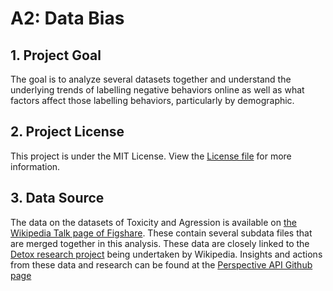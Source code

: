 # A2: Data Bias 

## 1. Project Goal 
The goal is to analyze several datasets together and understand the underlying trends of labelling negative behaviors online as well as what factors
affect those labelling behaviors, particularly by demographic.

## 2. Project License 
This project is under the MIT License. View the [License file](/LICENSE.md) for more information.

## 3. Data Source 
The data on the datasets of Toxicity and Agression is available on [the Wikipedia Talk page of Figshare](https://figshare.com/projects/Wikipedia_Talk/16731). These contain several subdata files that are merged together in this analysis. These data are closely linked to the [Detox research project](https://meta.wikimedia.org/wiki/Research:Detox) being undertaken by Wikipedia. Insights and actions from these data and research can be found at the [Perspective API Github page](https://github.com/conversationai/perspectiveapi)

